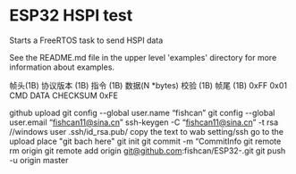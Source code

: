# ESP32 HSPI test

Starts a FreeRTOS task to send HSPI data

See the README.md file in the upper level 'examples' directory for more information about examples.

帧头(1B)	协议版本 (1B)	指令 (1B)	数据(N *bytes)	校验 (1B)	帧尾 (1B)
0xFF	0x01	CMD	DATA	CHECKSUM	0xFE







github upload 
git config --global user.name “fishcan” 
git config --global user.email “fishcan11@sina.cn”
ssh-keygen -C “fishcan11@sina.cn” -t rsa  //windows user .ssh/id_rsa.pub/ copy the text to wab setting/ssh
go to the upload place "git bach here"
git init
git commit -m “CommitInfo
git remote rm origin
git remote add origin git@github.com:fishcan/ESP32-.git
git push -u origin master
